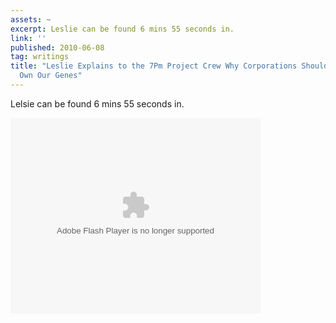 ```yaml
---
assets: ~
excerpt: Leslie can be found 6 mins 55 seconds in.
link: ''
published: 2010-06-08
tag: writings
title: "Leslie Explains to the 7Pm Project Crew Why Corporations Shouldnâ\x80\x99t
  Own Our Genes"
---
```

Lelsie can be found 6 mins 55 seconds in.

<object classid="clsid:d27cdb6e-ae6d-11cf-96b8-444553540000" codebase="http://fpdownload.macromedia.com/pub/shockwave/cabs/flash/swflash.cab#version=8,0,0,0" id="vxFlashPlayer9020" width="400" height="313" >
<param name="movie" value="http://publish.vx.roo.com/7pmproject/7pmindex/flashembed/" /><param name="allowScriptAccess" value="always" /><param name="allowFullscreen" value="true" /><param name="quality" value="high" /><param name="scale" value="noScale" /><param name="wmode" value="windowed" /><param name="flashvars" value="vxTemplate=http://publish.vx.roo.com/7pmproject/7pmindex/7PM_EmbedPlayer.swf&amp;vxSiteId=663c24b7-1c0d-45b6-a77c-b24342158048&amp;vxChannel=7PM Catch Up&amp;vxClipId=2689_spm-080610-seg2-web&amp;vxClickToPlay=clip&amp;vxTint=&amp;vxServerBase=&amp;vxBitrate=300&amp;vxCore=http://publish.vx.roo.com/7pmproject/7pmindex/vxCore.swf&amp;vxOmnitureKey=playerName::7pmindex_embed|omnitureAccount::nwt7pm,nwtglobal|trackingServerSecure::smetrics.ten.com.au|trackingSecure::true|visitorNamespace::networkten" /><embed type="application/x-shockwave-flash" src="http://publish.vx.roo.com/7pmproject/7pmindex/flashembed/" width="400" height="313" allowScriptAccess="always" allowFullscreen="true" quality="high" scale="noScale" wmode="windowed" flashvars="vxTemplate=http://publish.vx.roo.com/7pmproject/7pmindex/7PM_EmbedPlayer.swf&amp;vxSiteId=663c24b7-1c0d-45b6-a77c-b24342158048&amp;vxChannel=7PM Catch Up&amp;vxClipId=2689_spm-080610-seg2-web&amp;vxClickToPlay=clip&amp;vxTint=&amp;vxServerBase=&amp;vxBitrate=300&amp;vxCore=http://publish.vx.roo.com/7pmproject/7pmindex/vxCore.swf&amp;vxOmnitureKey=playerName::7pmindex_embed|omnitureAccount::nwt7pm,nwtglobal|trackingServerSecure::smetrics.ten.com.au|trackingSecure::true|visitorNamespace::networkten" ></embed>

</object>